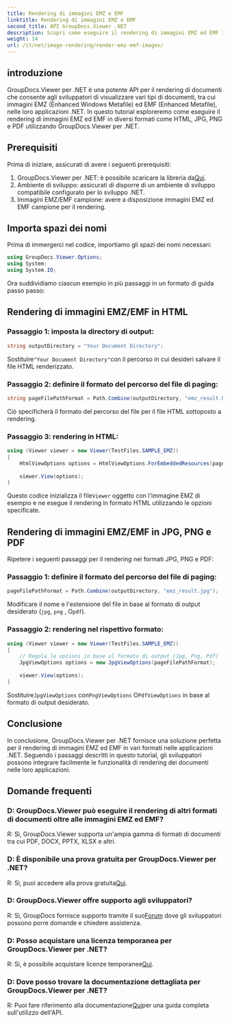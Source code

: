 ```yaml
---
title: Rendering di immagini EMZ e EMF
linktitle: Rendering di immagini EMZ e EMF
second_title: API GroupDocs.Viewer .NET
description: Scopri come eseguire il rendering di immagini EMZ ed EMF in vari formati utilizzando GroupDocs.Viewer per .NET. Tutorial facile da seguire per gli sviluppatori.
weight: 14
url: /it/net/image-rendering/render-emz-emf-images/
---
```

## introduzione

GroupDocs.Viewer per .NET è una potente API per il rendering di documenti che consente agli sviluppatori di visualizzare vari tipi di documenti, tra cui immagini EMZ (Enhanced Windows Metafile) ed EMF (Enhanced Metafile), nelle loro applicazioni .NET. In questo tutorial esploreremo come eseguire il rendering di immagini EMZ ed EMF in diversi formati come HTML, JPG, PNG e PDF utilizzando GroupDocs.Viewer per .NET.

## Prerequisiti

Prima di iniziare, assicurati di avere i seguenti prerequisiti:

1.  GroupDocs.Viewer per .NET: è possibile scaricare la libreria da[Qui](https://releases.groupdocs.com/viewer/net/).
2. Ambiente di sviluppo: assicurati di disporre di un ambiente di sviluppo compatibile configurato per lo sviluppo .NET.
3. Immagini EMZ/EMF campione: avere a disposizione immagini EMZ ed EMF campione per il rendering.

## Importa spazi dei nomi

Prima di immergerci nel codice, importiamo gli spazi dei nomi necessari:

```csharp
using GroupDocs.Viewer.Options;
using System;
using System.IO;
```

Ora suddividiamo ciascun esempio in più passaggi in un formato di guida passo passo:

## Rendering di immagini EMZ/EMF in HTML

### Passaggio 1: imposta la directory di output:
```csharp
string outputDirectory = "Your Document Directory";
```
 Sostituire`"Your Document Directory"`con il percorso in cui desideri salvare il file HTML renderizzato.

### Passaggio 2: definire il formato del percorso del file di paging:
```csharp
string pageFilePathFormat = Path.Combine(outputDirectory, "emz_result.html");
```
Ciò specificherà il formato del percorso del file per il file HTML sottoposto a rendering.

### Passaggio 3: rendering in HTML:
```csharp
using (Viewer viewer = new Viewer(TestFiles.SAMPLE_EMZ))
{
    HtmlViewOptions options = HtmlViewOptions.ForEmbeddedResources(pageFilePathFormat);
    
    viewer.View(options);
}
```
 Questo codice inizializza il file`Viewer` oggetto con l'immagine EMZ di esempio e ne esegue il rendering in formato HTML utilizzando le opzioni specificate.

## Rendering di immagini EMZ/EMF in JPG, PNG e PDF

Ripetere i seguenti passaggi per il rendering nei formati JPG, PNG e PDF:

### Passaggio 1: definire il formato del percorso del file di paging:
```csharp
pageFilePathFormat = Path.Combine(outputDirectory, "emz_result.jpg");
```
Modificare il nome e l'estensione del file in base al formato di output desiderato (`jpg`, `png` , O`pdf`).

### Passaggio 2: rendering nel rispettivo formato:
```csharp
using (Viewer viewer = new Viewer(TestFiles.SAMPLE_EMZ))
{
    // Regola le opzioni in base al formato di output (Jpg, Png, Pdf)
    JpgViewOptions options = new JpgViewOptions(pageFilePathFormat);
    
    viewer.View(options);
}
```
 Sostituire`JpgViewOptions` con`PngViewOptions` O`PdfViewOptions` in base al formato di output desiderato.

## Conclusione

In conclusione, GroupDocs.Viewer per .NET fornisce una soluzione perfetta per il rendering di immagini EMZ ed EMF in vari formati nelle applicazioni .NET. Seguendo i passaggi descritti in questo tutorial, gli sviluppatori possono integrare facilmente le funzionalità di rendering dei documenti nelle loro applicazioni.

## Domande frequenti

### D: GroupDocs.Viewer può eseguire il rendering di altri formati di documenti oltre alle immagini EMZ ed EMF?
R: Sì, GroupDocs.Viewer supporta un'ampia gamma di formati di documenti tra cui PDF, DOCX, PPTX, XLSX e altri.

### D: È disponibile una prova gratuita per GroupDocs.Viewer per .NET?
 R: Sì, puoi accedere alla prova gratuita[Qui](https://releases.groupdocs.com/).

### D: GroupDocs.Viewer offre supporto agli sviluppatori?
 R: Sì, GroupDocs fornisce supporto tramite il suo[Forum](https://forum.groupdocs.com/c/viewer/9) dove gli sviluppatori possono porre domande e chiedere assistenza.

### D: Posso acquistare una licenza temporanea per GroupDocs.Viewer per .NET?
 R: Sì, è possibile acquistare licenze temporanee[Qui](https://purchase.groupdocs.com/temporary-license/).

### D: Dove posso trovare la documentazione dettagliata per GroupDocs.Viewer per .NET?
 R: Puoi fare riferimento alla documentazione[Qui](https://tutorials.groupdocs.com/viewer/net/)per una guida completa sull'utilizzo dell'API.